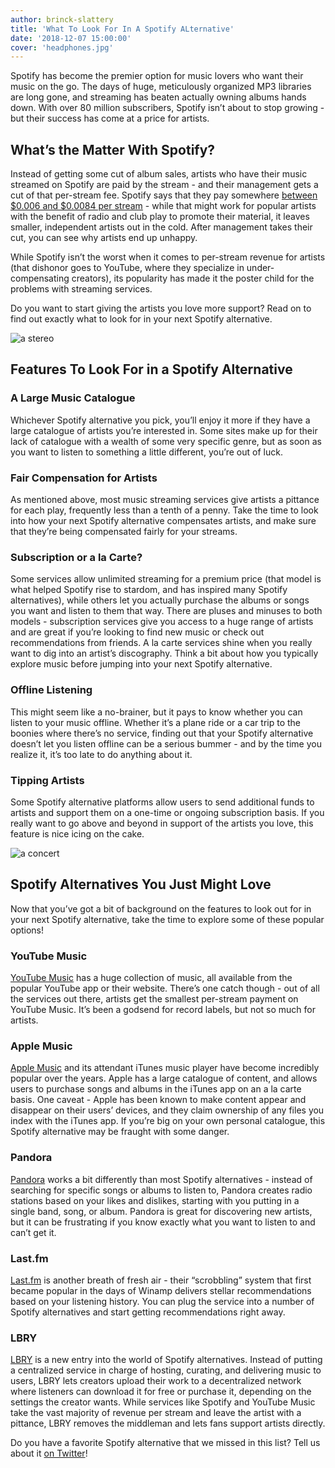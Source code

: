 ```yaml
---
author: brinck-slattery
title: 'What To Look For In A Spotify ALternative'
date: '2018-12-07 15:00:00'
cover: 'headphones.jpg'
---
```


Spotify has become the premier option for music lovers who want their music on the go. The days of huge, meticulously organized MP3 libraries are long gone, and streaming has beaten actually owning albums hands down. With over 80 million subscribers, Spotify isn’t about to stop growing - but their success has come at a price for artists. 

## What’s the Matter With Spotify?

Instead of getting some cut of album sales, artists who have their music streamed on Spotify are paid by the stream - and their management gets a cut of that per-stream fee. Spotify says that they pay somewhere [between $0.006 and $0.0084 per stream](https://www.cnbc.com/2018/01/26/how-spotify-apple-music-can-pay-musicians-more-commentary.html) - while that might work for popular artists with the benefit of radio and club play to promote their material, it leaves smaller, independent artists out in the cold. After management takes their cut, you can see why artists end up unhappy.

While Spotify isn’t the worst when it comes to per-stream revenue for artists (that dishonor goes to YouTube, where they specialize in under-compensating creators), its popularity has made it the poster child for the problems with streaming services.

Do you want to start giving the artists you love more support? Read on to find out exactly what to look for in your next Spotify alternative.

![a stereo](https://github.com/lbryio/lbry.io/blob/master/web/img/stereo.jpg)

## Features To Look For in a Spotify Alternative

### A Large Music Catalogue

Whichever Spotify alternative you pick, you’ll enjoy it more if they have a large catalogue of artists you’re interested in. Some sites make up for their lack of catalogue with a wealth of some very specific genre, but as soon as you want to listen to something a little different, you’re out of luck. 

### Fair Compensation for Artists

As mentioned above, most music streaming services give artists a pittance for each play, frequently less than a tenth of a penny. Take the time to look into how your next Spotify alternative compensates artists, and make sure that they’re being compensated fairly for your streams.

### Subscription or a la Carte?

Some services allow unlimited streaming for a premium price (that model is what helped Spotify rise to stardom, and has inspired many Spotify alternatives), while others let you actually purchase the albums or songs you want and listen to them that way. There are pluses and minuses to both models - subscription services give you access to a huge range of artists and are great if you’re looking to find new music or check out recommendations from friends. A la carte services shine when you really want to dig into an artist’s discography. Think a bit about how you typically explore music before jumping into your next Spotify alternative.

### Offline Listening

This might seem like a no-brainer, but it pays to know whether you can listen to your music offline. Whether it’s a plane ride or a car trip to the boonies where there’s no service, finding out that your Spotify alternative doesn’t let you listen offline can be a serious bummer - and by the time you realize it, it’s too late to do anything about it.

### Tipping Artists

Some Spotify alternative platforms allow users to send additional funds to artists and support them on a one-time or ongoing subscription basis. If you really want to go above and beyond in support of the artists you love, this feature is nice icing on the cake.

![a concert](https://github.com/lbryio/lbry.io/blob/master/web/img/concert.jpg)

## Spotify Alternatives You Just Might Love

Now that you’ve got a bit of background on the features to look out for in your next Spotify alternative, take the time to explore some of these popular options! 

### YouTube Music
[YouTube Music](https://music.youtube.com/) has a huge collection of music, all available from the popular YouTube app or their website. There’s one catch though - out of all the services out there, artists get the smallest per-stream payment on YouTube Music. It’s been a godsend for record labels, but not so much for artists.

### Apple Music
[Apple Music](https://www.apple.com/music/) and its attendant iTunes music player have become incredibly popular over the years. Apple has a large catalogue of content, and allows users to purchase songs and albums in the iTunes app on an a la carte basis. One caveat - Apple has been known to make content appear and disappear on their users’ devices, and they claim ownership of any files you index with the iTunes app. If you’re big on your own personal catalogue, this Spotify alternative may be fraught with some danger.

### Pandora
[Pandora](https://www.pandora.com/) works a bit differently than most Spotify alternatives - instead of searching for specific songs or albums to listen to, Pandora creates radio stations based on your likes and dislikes, starting with you putting in a single band, song, or album. Pandora is great for discovering new artists, but it can be frustrating if you know exactly what you want to listen to and can’t get it.

### Last.fm
[Last.fm](https://www.last.fm/) is another breath of fresh air - their “scrobbling” system that first became popular in the days of Winamp delivers stellar recommendations based on your listening history. You can plug the service into a number of Spotify alternatives and start getting recommendations right away.

### LBRY
[LBRY](https://lbry.io/get) is a new entry into the world of Spotify alternatives. Instead of putting a centralized service in charge of hosting, curating, and delivering music to users, LBRY lets creators upload their work to a decentralized network where listeners can download it for free or purchase it, depending on the settings the creator wants. While services like Spotify and YouTube Music take the vast majority of revenue per stream and leave the artist with a pittance, LBRY removes the middleman and lets fans support artists directly.

Do you have a favorite Spotify alternative that we missed in this list? Tell us about it [on Twitter](https://twitter.com/LBRYio)!
